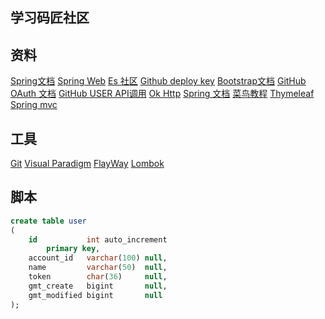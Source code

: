 ## 学习码匠社区 
## 资料 
[Spring文档](https://spring.io/guides) 
[Spring Web](https://spring.io/guides/gs/serving-web-content/) 
[Es 社区](https://elasticsearch.cn/explore/)
[Github deploy key](https://developer.github.com/v3/guides/managing-deploy-keys/#deploy-keys) 
[Bootstrap文档](https://v3.bootcss.com/getting-started/) 
[GitHub OAuth 文档](https://developer.github.com/apps/building-oauth-apps/creating-an-oauth-app/) 
[GitHub USER API调用](https://developer.github.com/apps/building-oauth-apps/authorizing-oauth-apps/) 
[Ok Http](https://square.github.io/okhttp/) 
[Spring 文档](https://docs.spring.io/spring-boot/docs/2.1.13.RELEASE/reference/html/) 
[菜鸟教程](https://www.runoob.com/) 
[Thymeleaf](https://www.thymeleaf.org/doc/tutorials/3.0/usingthymeleaf.html) 
[Spring mvc](https://docs.spring.io/spring/docs/5.1.14.RELEASE/spring-framework-reference/web.html#spring-web)
## 工具
[Git](https://git-scm.com/downloads) 
[Visual Paradigm](https://www.visual-paradigm.com) 
[FlayWay](https://flywaydb.org/getstarted/firststeps/maven) 
[Lombok](https://projectlombok.org/) 
## 脚本
```sql
create table user
(
    id           int auto_increment
        primary key,
    account_id   varchar(100) null,
    name         varchar(50)  null,
    token        char(36)     null,
    gmt_create   bigint       null,
    gmt_modified bigint       null
);
```
```shell script

```

